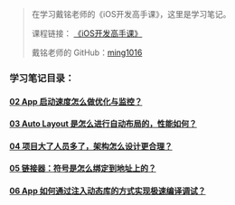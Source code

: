 > 在学习戴铭老师的《iOS开发高手课》，这里是学习笔记。
> 
> 课程链接： [《iOS开发高手课》](https://time.geekbang.org/column/intro/161?code=PbktFs%2Fw7EHB9TJpCcw1bc9KoCR%2FYLnpUmqrB0uOruk%3D)
> 
> 戴铭老师的 GitHub：[ming1016](https://github.com/ming1016)

### 学习笔记目录：
#### [02 App 启动速度怎么做优化与监控？](https://github.com/liuzhongning/Articles/blob/master/contents/study_ming/02%20App%20启动速度怎么做优化与监控？.md)
#### [03 Auto Layout 是怎么进行自动布局的，性能如何？](https://github.com/liuzhongning/Articles/blob/master/contents/study_ming/03%20Auto%20Layout%20是怎么进行自动布局的，性能如何？.md)
#### [04 项目大了人员多了，架构怎么设计更合理？](https://github.com/liuzhongning/Articles/blob/master/contents/study_ming/04%20项目大了人员多了，架构怎么设计更合理？.md)
#### [05 链接器：符号是怎么绑定到地址上的？](https://github.com/liuzhongning/Articles/blob/master/contents/study_ming/05%20链接器：符号是怎么绑定到地址上的？.md)
#### [06 App 如何通过注入动态库的方式实现极速编译调试？](https://github.com/liuzhongning/Articles/blob/master/contents/study_ming/06%20App%20如何通过注入动态库的方式实现极速编译调试？.md)